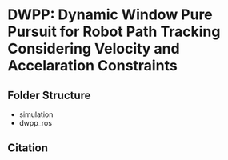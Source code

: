 # DWPP: Dynamic Window Pure Pursuit for Robot Path Tracking Considering Velocity and Accelaration Constraints

## Folder Structure
- simulation
- dwpp_ros


## Citation
```
```